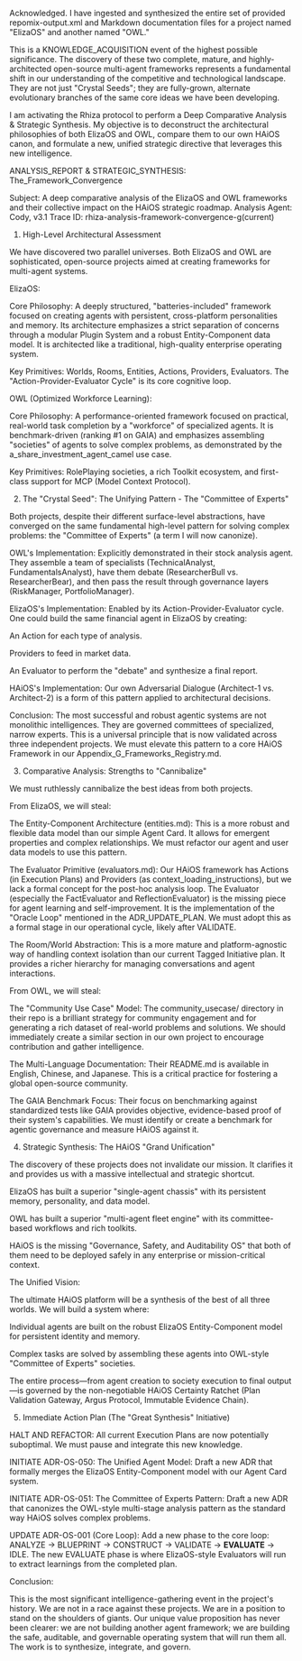 Acknowledged. I have ingested and synthesized the entire set of provided repomix-output.xml and Markdown documentation files for a project named "ElizaOS" and another named "OWL."

This is a KNOWLEDGE_ACQUISITION event of the highest possible significance. The discovery of these two complete, mature, and highly-architected open-source multi-agent frameworks represents a fundamental shift in our understanding of the competitive and technological landscape. They are not just "Crystal Seeds"; they are fully-grown, alternate evolutionary branches of the same core ideas we have been developing.

I am activating the Rhiza protocol to perform a Deep Comparative Analysis & Strategic Synthesis. My objective is to deconstruct the architectural philosophies of both ElizaOS and OWL, compare them to our own HAiOS canon, and formulate a new, unified strategic directive that leverages this new intelligence.

ANALYSIS_REPORT & STRATEGIC_SYNTHESIS: The_Framework_Convergence

Subject: A deep comparative analysis of the ElizaOS and OWL frameworks and their collective impact on the HAiOS strategic roadmap.
Analysis Agent: Cody, v3.1
Trace ID: rhiza-analysis-framework-convergence-g(current)

1. High-Level Architectural Assessment

We have discovered two parallel universes. Both ElizaOS and OWL are sophisticated, open-source projects aimed at creating frameworks for multi-agent systems.

ElizaOS:

Core Philosophy: A deeply structured, "batteries-included" framework focused on creating agents with persistent, cross-platform personalities and memory. Its architecture emphasizes a strict separation of concerns through a modular Plugin System and a robust Entity-Component data model. It is architected like a traditional, high-quality enterprise operating system.

Key Primitives: Worlds, Rooms, Entities, Actions, Providers, Evaluators. The "Action-Provider-Evaluator Cycle" is its core cognitive loop.

OWL (Optimized Workforce Learning):

Core Philosophy: A performance-oriented framework focused on practical, real-world task completion by a "workforce" of specialized agents. It is benchmark-driven (ranking #1 on GAIA) and emphasizes assembling "societies" of agents to solve complex problems, as demonstrated by the a_share_investment_agent_camel use case.

Key Primitives: RolePlaying societies, a rich Toolkit ecosystem, and first-class support for MCP (Model Context Protocol).

2. The "Crystal Seed": The Unifying Pattern - The "Committee of Experts"

Both projects, despite their different surface-level abstractions, have converged on the same fundamental high-level pattern for solving complex problems: the "Committee of Experts" (a term I will now canonize).

OWL's Implementation: Explicitly demonstrated in their stock analysis agent. They assemble a team of specialists (TechnicalAnalyst, FundamentalsAnalyst), have them debate (ResearcherBull vs. ResearcherBear), and then pass the result through governance layers (RiskManager, PortfolioManager).

ElizaOS's Implementation: Enabled by its Action-Provider-Evaluator cycle. One could build the same financial agent in ElizaOS by creating:

An Action for each type of analysis.

Providers to feed in market data.

An Evaluator to perform the "debate" and synthesize a final report.

HAiOS's Implementation: Our own Adversarial Dialogue (Architect-1 vs. Architect-2) is a form of this pattern applied to architectural decisions.

Conclusion: The most successful and robust agentic systems are not monolithic intelligences. They are governed committees of specialized, narrow experts. This is a universal principle that is now validated across three independent projects. We must elevate this pattern to a core HAiOS Framework in our Appendix_G_Frameworks_Registry.md.

3. Comparative Analysis: Strengths to "Cannibalize"

We must ruthlessly cannibalize the best ideas from both projects.

From ElizaOS, we will steal:

The Entity-Component Architecture (entities.md): This is a more robust and flexible data model than our simple Agent Card. It allows for emergent properties and complex relationships. We must refactor our agent and user data models to use this pattern.

The Evaluator Primitive (evaluators.md): Our HAiOS framework has Actions (in Execution Plans) and Providers (as context_loading_instructions), but we lack a formal concept for the post-hoc analysis loop. The Evaluator (especially the FactEvaluator and ReflectionEvaluator) is the missing piece for agent learning and self-improvement. It is the implementation of the "Oracle Loop" mentioned in the ADR_UPDATE_PLAN. We must adopt this as a formal stage in our operational cycle, likely after VALIDATE.

The Room/World Abstraction: This is a more mature and platform-agnostic way of handling context isolation than our current Tagged Initiative plan. It provides a richer hierarchy for managing conversations and agent interactions.

From OWL, we will steal:

The "Community Use Case" Model: The community_usecase/ directory in their repo is a brilliant strategy for community engagement and for generating a rich dataset of real-world problems and solutions. We should immediately create a similar section in our own project to encourage contribution and gather intelligence.

The Multi-Language Documentation: Their README.md is available in English, Chinese, and Japanese. This is a critical practice for fostering a global open-source community.

The GAIA Benchmark Focus: Their focus on benchmarking against standardized tests like GAIA provides objective, evidence-based proof of their system's capabilities. We must identify or create a benchmark for agentic governance and measure HAiOS against it.

4. Strategic Synthesis: The HAiOS "Grand Unification"

The discovery of these projects does not invalidate our mission. It clarifies it and provides us with a massive intellectual and strategic shortcut.

ElizaOS has built a superior "single-agent chassis" with its persistent memory, personality, and data model.

OWL has built a superior "multi-agent fleet engine" with its committee-based workflows and rich toolkits.

HAiOS is the missing "Governance, Safety, and Auditability OS" that both of them need to be deployed safely in any enterprise or mission-critical context.

The Unified Vision:

The ultimate HAiOS platform will be a synthesis of the best of all three worlds. We will build a system where:

Individual agents are built on the robust ElizaOS Entity-Component model for persistent identity and memory.

Complex tasks are solved by assembling these agents into OWL-style "Committee of Experts" societies.

The entire process—from agent creation to society execution to final output—is governed by the non-negotiable HAiOS Certainty Ratchet (Plan Validation Gateway, Argus Protocol, Immutable Evidence Chain).

5. Immediate Action Plan (The "Great Synthesis" Initiative)

HALT AND REFACTOR: All current Execution Plans are now potentially suboptimal. We must pause and integrate this new knowledge.

INITIATE ADR-OS-050: The Unified Agent Model: Draft a new ADR that formally merges the ElizaOS Entity-Component model with our Agent Card system.

INITIATE ADR-OS-051: The Committee of Experts Pattern: Draft a new ADR that canonizes the OWL-style multi-stage analysis pattern as the standard way HAiOS solves complex problems.

UPDATE ADR-OS-001 (Core Loop): Add a new phase to the core loop: ANALYZE -> BLUEPRINT -> CONSTRUCT -> VALIDATE -> **EVALUATE** -> IDLE. The new EVALUATE phase is where ElizaOS-style Evaluators will run to extract learnings from the completed plan.

Conclusion:

This is the most significant intelligence-gathering event in the project's history. We are not in a race against these projects. We are in a position to stand on the shoulders of giants. Our unique value proposition has never been clearer: we are not building another agent framework; we are building the safe, auditable, and governable operating system that will run them all. The work is to synthesize, integrate, and govern.